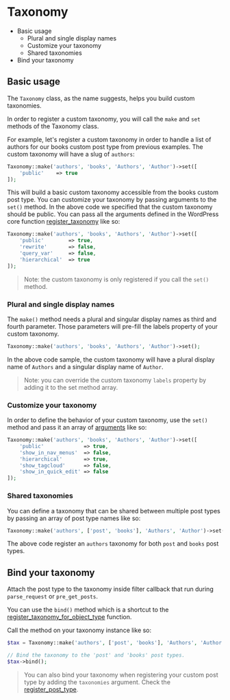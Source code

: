 Taxonomy
========

- Basic usage
	- Plural and single display names
	- Customize your taxonomy
	- Shared taxonomies
- Bind your taxonomy

Basic usage
-----------

The `Taxonomy` class, as the name suggests, helps you build custom taxonomies.

In order to register a custom taxonomy, you will call the `make` and `set` methods of the Taxonomy class.

For example, let's register a custom taxonomy in order to handle a list of authors for our books custom post type from previous examples. The custom taxonomy will have a slug of `authors`:

```php
Taxonomy::make('authors', 'books', 'Authors', 'Author')->set([
	'public'	=> true
]);
```

This will build a basic custom taxonomy accessible from the books custom post type. You can customize your taxonomy by passing arguments to the `set()` method. In the above code we specified that the custom taxonomy should be public. You can pass all the arguments defined in the WordPress core function [register_taxonomy](https://codex.wordpress.org/Function_Reference/register_taxonomy#Arguments) like so:

```php
Taxonomy::make('authors', 'books', 'Authors', 'Author')->set([
    'public'        => true,
    'rewrite'		=> false,
	'query_var'		=> false,
	'hierarchical'	=> true
]);
```

> Note: the custom taxonomy is only registered if you call the `set()` method.

### Plural and single display names

The `make()` method needs a plural and singular display names as third and fourth parameter. Those parameters will pre-fill the labels property of your custom taxonomy.

```php
Taxonomy::make('authors', 'books', 'Authors', 'Author')->set();
```

In the above code sample, the custom taxonomy will have a plural display name of `Authors` and a singular display name of `Author`.

> Note: you can override the custom taxonomy `labels` property by adding it to the set method array.

### Customize your taxonomy

In order to define the behavior of your custom taxonomy, use the `set()` method and pass it an array of [arguments](https://codex.wordpress.org/Function_Reference/register_taxonomy#Arguments) like so:

```php
Taxonomy::make('authors', 'books', 'Authors', 'Author')->set([
    'public'             => true,
	'show_in_nav_menus'  => false,
	'hierarchical'	     => true,
    'show_tagcloud'      => false,
    'show_in_quick_edit' => false
]);
```

### Shared taxonomies

You can define a taxonomy that can be shared between multiple post types by passing an array of post type names like so:

```php
Taxonomy::make('authors', ['post', 'books'], 'Authors', 'Author')->set();
```

The above code register an `authors` taxonomy for both `post` and `books` post types.

Bind your taxonomy
------------------

Attach the post type to the taxonomy inside filter callback that run during `parse_request` or `pre_get_posts`.

You can use the `bind()` method which is a shortcut to the [register\_taxonomy\_for\_object\_type](http://codex.wordpress.org/Function_Reference/register_taxonomy_for_object_type) function.

Call the method on your taxonomy instance like so:

```php
$tax = Taxonomy::make('authors', ['post', 'books'], 'Authors', 'Author')->set();

// Bind the taxonomy to the 'post' and 'books' post types.
$tax->bind();
```

> You can also bind your taxonomy when registering your custom post type by adding the `taxonomies` argument. Check the [register\_post\_type](http://codex.wordpress.org/Function_Reference/register_post_type).